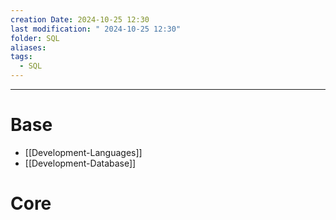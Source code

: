```yaml
---
creation Date: 2024-10-25 12:30
last modification: " 2024-10-25 12:30"
folder: SQL
aliases: 
tags:
  - SQL
---
```

___

# Base

- [[Development-Languages]]
- [[Development-Database]]
# Core
